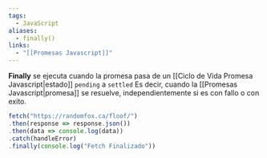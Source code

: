 ```yaml
---
tags:
  - JavaScript
aliases:
  - finally()
links:
  - "[[Promesas Javascript]]"
---
```

**Finally** se ejecuta cuando la promesa pasa de un [[Ciclo de Vida Promesa Javascript|estado]] `pending` a `settled` Es decir, cuando la [[Promesas Javascript|promesa]] se resuelve, independientemente si es con fallo o con exito.

```javascript
fetch("https://randomfox.ca/floof/")
.then(response => response.json())
.then(data => console.log(data))
.catch(handleError)
.finally(console.log("Fetch Finalizado"))
```